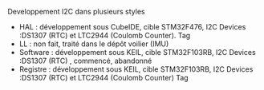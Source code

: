 Developpement I2C dans plusieurs styles 
- HAL : développement sous CubeIDE, cible STM32F476, I2C Devices :DS1307 (RTC) et LTC2944 (Coulomb Counter). Tag
- LL : non fait, traité dans le dépôt voilier (IMU)
- Software : développement sous KEIL, cible STM32F103RB, I2C Devices :DS1307 (RTC) , commencé, abandonné
- Registre : développement sous KEIL, cible STM32F103RB, I2C Devices :DS1307 (RTC) et LTC2944 (Coulomb Counter) Tag
